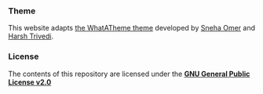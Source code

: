 ### Theme
This website adapts [the WhatATheme theme](https://github.com/thedevslot/WhatATheme) developed by [Sneha Omer](https://sassyecoder.github.io/) and [Harsh Trivedi](http://harsh98trivedi.github.io/).

### License
The contents of this repository are licensed under the [**GNU General Public License v2.0**](https://github.com/thedevslot/WhatATheme/blob/master/LICENSE)
